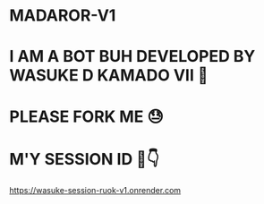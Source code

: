 # MADAROR-V1

# I AM A BOT BUH DEVELOPED BY WASUKE D KAMADO VII 💨

# PLEASE FORK ME 😓

# M'Y SESSION ID 🫠👇

https://wasuke-session-ruok-v1.onrender.com
